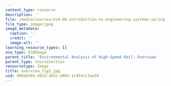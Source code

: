 ```yaml
---
content_type: resource
description: ''
file: /media/courses/esd-00-introduction-to-engineering-systems-spring-2011/d06a936b481d4b2ce0031c934cc3aa29_overview_fig1.jpg
file_type: image/jpeg
image_metadata:
  caption: ''
  credit: ''
  image-alt: ''
learning_resource_types: []
ocw_type: OCWImage
parent_title: 'Environmental Analysis of High-Speed Rail: Overview'
parent_type: CourseSection
resourcetype: Image
title: overview_fig1.jpg
uid: d06a936b-481d-4b2c-e003-1c934cc3aa29
---
```

